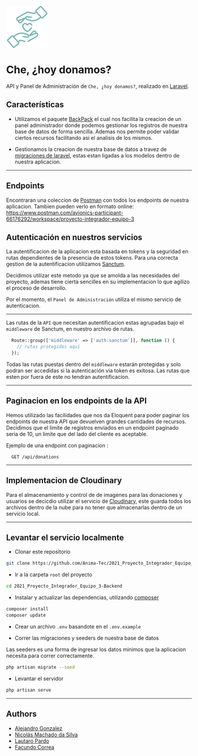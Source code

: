 ![Logo](docs/logo.svg)

# Che, ¿hoy donamos?

API y Panel de Administración de `Che, ¿hoy donamos?`, realizado en [Laravel](https://laravel.com/).

## Características

-   Utilizamos el paquete [BackPack](https://backpackforlaravel.com/docs) el cual nos facilita la creacion de un panel administrador donde podemos gestionar los registros de nuestra base de datos de forma sencilla. Ademas nos permite poder validar ciertos recursos facilitando asi el analisis de los mismos.

-   Gestionamos la creacion de nuestra base de datos a travez de [migraciones de laravel](https://laravel.com/docs/8.x/migrations), estas estan ligadas a los modelos dentro de nuestra aplicacion.

---

## Endpoints

Encontraran una coleccion de [Postman](https://www.postman.com/) con todos los endpoints de nuestra aplicacion.
Tambien pueden verlo en formato online: https://www.postman.com/avionics-participant-66176292/workspace/proyecto-integrador-equipo-3

## Autenticación en nuestros servicios

La autentificacion de la aplicacion esta basada en tokens y la seguridad en rutas dependientes de la presencia de estos tokens. Para una correcta gestion de la autentificacion utilizamos [Sanctum](https://laravel.com/docs/8.x/sanctum#how-it-works).

Decidimos utilizar este metodo ya que se amolda a las necesidades del proyecto, ademas tiene cierta sencilles en su implementacion lo que agilizo el proceso de desarrollo.

Por el momento, el `Panel de Administración` utiliza el mismo servicio de autenticacion.

---

Las rutas de la `API` que necesitan autentificacion estas agrupadas bajo el `middleware` de Sanctum, en nuestro archivo de rutas.

```php
  Route::group(['middleware' => ['auth:sanctum']], function () {
    // rutas protegidas aquí
  });
```

Todas las rutas puestas dentro del `middleware` estarán protegidas y solo podran ser accedidas si la autenticación via token es exitosa.
Las rutas que esten por fuera de este no tendran autentificacion.

---

## Paginacion en los endpoints de la API

Hemos utilizado las facilidades que nos da Eloquent para poder paginar los endpoints de nuestra API que devuelven grandes cantidades de recursos. Decidimos que el limite de registros enviados en un endpoint paginado seria de 10, un limite que del lado del cliente es aceptable.

Ejemplo de una endpoint con paginacion :

```http
  GET /api/donations
```

---
## Implementacion de Cloudinary

Para el almacenamiento y control de de imagenes para las donaciones y usuarios se decicdio utilizar el servicio de [Cloudinary](https://cloudinary.com/), este guarda todos los archivos dentro de la nube para no tener que almacenarlas dentro de un servicio local.

---

## Levantar el servicio localmente

-   Clonar este repositorio

```bash
git clone https://github.com/Anima-Tec/2021_Proyecto_Integrador_Equipo_3-Backend.git
```

-   Ir a la carpeta `root` del proyecto

```bash
cd 2021_Proyecto_Integrador_Equipo_3-Backend
```

-   Instalar y actualizar las dependencias, utilizando [composer](https://getcomposer.org/)

```bash
composer install
composer update
```

-   Crear un archivo `.env` basandote en el `.env.example`

-   Correr las migraciones y seeders de nuestra base de datos

Las seeders es una forma de ingresar los datos minimos que la aplicacion necesita para correr correctamente.

```bash
php artisan migrate --seed
```

-   Levantar el servidor

```bash
php artisan serve
```

---

## Authors

-   [Alejandro Gonzalez](https://github.com/alejandroGonGon)
-   [Nicolás Machado da Silva](https://github.com/nicocadq)
-   [Lautaro Pardo](https://github.com/LautaroPardo)
-   [Facundo Correa](https://github.com/facorrea700)
